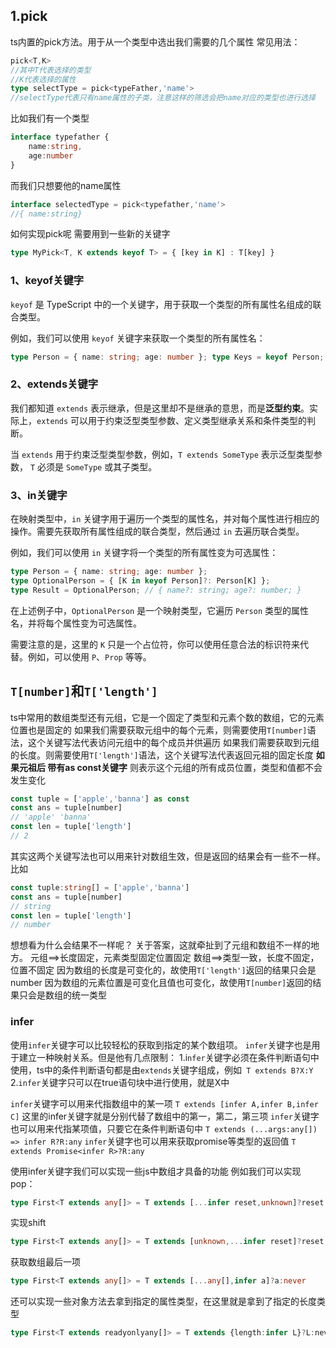 ## 1.pick
ts内置的pick方法。用于从一个类型中选出我们需要的几个属性
常见用法：
```typescript
pick<T,K>
//其中T代表选择的类型
//K代表选择的属性
type selectType = pick<typeFather,'name'>
//selectType代表只有name属性的子类，注意这样的筛选会把name对应的类型也进行选择
```

比如我们有一个类型
``` ts
interface typefather {
	name:string,
	age:number
}
```
而我们只想要他的name属性
```ts
interface selectedType = pick<typefather,'name'>
//{ name:string}
```

如何实现pick呢
需要用到一些新的关键字
```  ts
type MyPick<T, K extends keyof T> = { [key in K] : T[key] }
```
### 1、keyof关键字

`keyof` 是 TypeScript 中的一个关键字，用于获取一个类型的所有属性名组成的联合类型。

例如，我们可以使用 `keyof` 关键字来获取一个类型的所有属性名：
``` ts
type Person = { name: string; age: number }; type Keys = keyof Person; // "name" | "age"
```
### 2、extends关键字

我们都知道 `extends` 表示继承，但是这里却不是继承的意思，而是**泛型约束**。实际上，`extends` 可以用于约束泛型类型参数、定义类型继承关系和条件类型的判断。

当 `extends` 用于约束泛型类型参数，例如，`T extends SomeType` 表示泛型类型参数， `T` 必须是 `SomeType` 或其子类型。

### 3、in关键字

在映射类型中，`in` 关键字用于遍历一个类型的属性名，并对每个属性进行相应的操作。需要先获取所有属性组成的联合类型，然后通过 `in` 去遍历联合类型。

例如，我们可以使用 `in` 关键字将一个类型的所有属性变为可选属性：
``` ts
type Person = { name: string; age: number }; 
type OptionalPerson = { [K in keyof Person]?: Person[K] };
type Result = OptionalPerson; // { name?: string; age?: number; }

```
在上述例子中，`OptionalPerson` 是一个映射类型，它遍历 `Person` 类型的属性名，并将每个属性变为可选属性。

需要注意的是，这里的 `K` 只是一个占位符，你可以使用任意合法的标识符来代替。例如，可以使用 `P`、`Prop` 等等。


## `T[number]`和`T['length']`
ts中常用的数组类型还有元组，它是一个固定了类型和元素个数的数组，它的元素位置也是固定的
如果我们需要获取元组中的每个元素，则需要使用`T[number]`语法，这个关键写法代表访问元组中的每个成员并供遍历
如果我们需要获取到元组的长度。则需要使用`T['length']`语法，这个关键写法代表返回元祖的固定长度
**如果元祖后 带有as const关键字**
则表示这个元组的所有成员位置，类型和值都不会发生变化
```ts
const tuple = ['apple','banna'] as const
const ans = tuple[number]
// 'apple' 'banna'
const len = tuple['length']
// 2
```

其实这两个关键写法也可以用来针对数组生效，但是返回的结果会有一些不一样。
比如
``` ts
const tuple:string[] = ['apple','banna'] 
const ans = tuple[number]
// string
const len = tuple['length']
// number
```
想想看为什么会结果不一样呢？
关于答案，这就牵扯到了元组和数组不一样的地方。
元组==>长度固定，元素类型固定位置固定
数组==>类型一致，长度不固定，位置不固定
因为数组的长度是可变化的，故使用`T['length']`返回的结果只会是number
因为数组的元素位置是可变化且值也可变化，故使用`T[number]`返回的结果只会是数组的统一类型

### infer
使用`infer`关键字可以比较轻松的获取到指定的某个数组项。
`infer`关键字也是用于建立一种映射关系。但是他有几点限制：
1.i`nfer`关键字必须在条件判断语句中使用，ts中的条件判断语句都是由`extends`关键字组成，例如` T extends B?X:Y`
2.`infer`关键字只可以在true语句块中进行使用，就是X中

`infer`关键字可以用来代指数组中的某一项
	`T extends [infer A,infer B,infer C]`
	这里的infer关键字就是分别代替了数组中的第一，第二，第三项
`infer`关键字也可以用来代指某项值，只要它在条件判断语句中
	`T extends (...args:any[]) => infer R?R:any`
`infer`关键字也可以用来获取promise等类型的返回值
	`T extends Promise<infer R>?R:any`

使用infer关键字我们可以实现一些js中数组才具备的功能
例如我们可以实现pop：
```ts
type First<T extends any[]> = T extends [...infer reset,unknown]?reset:never
```
实现shift
``` ts
type First<T extends any[]> = T extends [unknown,...infer reset]?reset:never
```
获取数组最后一项
``` ts
type First<T extends any[]> = T extends [...any[],infer a]?a:never
```
还可以实现一些对象方法去拿到指定的属性类型，在这里就是拿到了指定的长度类型
```ts
type First<T extends readyonlyany[]> = T extends {length:infer L}?L:never
```